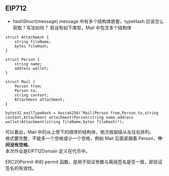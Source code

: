 ## EIP712

+ hashStruct(message)
message 中有多个结构体嵌套，typeHash 应该怎么获取？写法如何？
假设有如下类型，Mail 中包含多个结构体
```
struct Attachment {
    string fileName;
    bytes fileHash;
}

struct Person {
    string name;
    address wallet;
}

struct Mail {
    Person from;
    Person to;
    string content;
    Attachment attachment;
}
```
```
bytes32 mailTypeHash = keccak256("Mail(Person from,Person to,string content,Attachment attachment)Person(string name,address wallet)Attachment(string fileName,bytes fileHash)");
```
可以看出，Mail 中的从上至下的顺序的结构体，依次按层级从左往右排列。  
格式要完整，不能多一个空格或少一个空格，例如 Mail 后面紧跟着 Person，**中间没有空格**。  
本次作业是EIP712Domain 定义在代币中。

ERC20Permit 中的 permit 函数，是用于验证参数与离线签名是否一致，即验证签名的有效性。